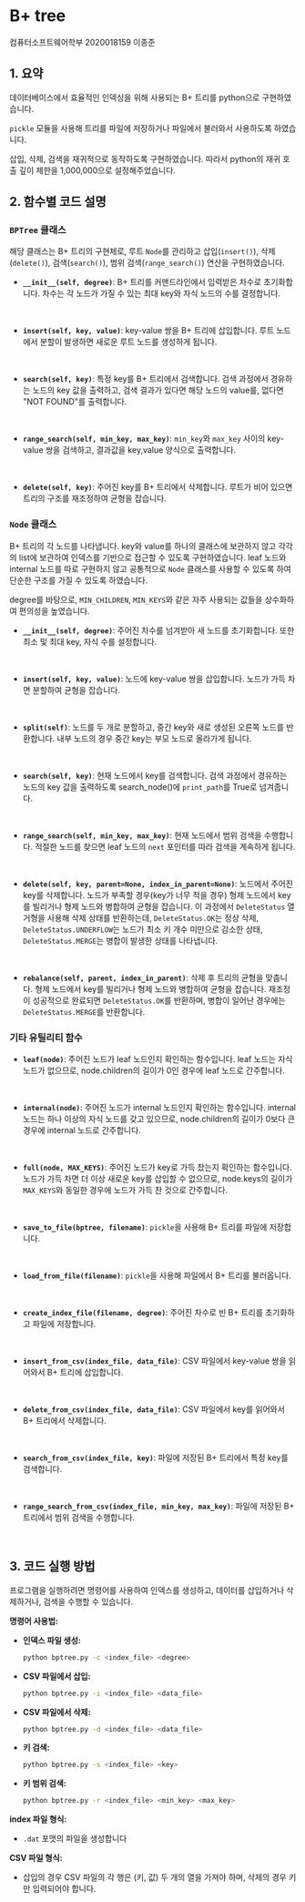 # B+ tree

컴퓨터소프트웨어학부 2020018159 이종준

## 1. 요약

데이터베이스에서 효율적인 인덱싱을 위해 사용되는 B+ 트리를 python으로 구현하였습니다.

`pickle` 모듈을 사용해 트리를 파일에 저장하거나 파일에서 불러와서 사용하도록 하였습니다.

삽입, 삭제, 검색을 재귀적으로 동작하도록 구현하였습니다. 따라서 python의 재귀 호출 깊이 제한을 1,000,000으로 설정해주었습니다.

## 2. 함수별 코드 설명

### `BPTree` 클래스

해당 클래스는 B+ 트리의 구현체로, 루트 `Node`를 관리하고 삽입(`insert()`), 삭제(`delete()`), 검색(`search()`), 범위 검색(`range_search()`) 연산을 구현하였습니다.

- **`__init__(self, degree)`**: B+ 트리를 커맨드라인에서 입력받은 차수로 초기화합니다. 차수는 각 노드가 가질 수 있는 최대 key와 자식 노드의 수를 결정합니다.
<br>

- **`insert(self, key, value)`**: key-value 쌍을 B+ 트리에 삽입합니다. 루트 노드에서 분할이 발생하면 새로운 루트 노드를 생성하게 됩니다.
<br>

- **`search(self, key)`**: 특정 key를 B+ 트리에서 검색합니다. 검색 과정에서 경유하는 노드의 key 값을 출력하고, 검색 결과가 있다면 해당 노드의 value를, 없다면 "NOT FOUND"를 출력합니다.
<br>

- **`range_search(self, min_key, max_key)`**: `min_key`와 `max_key` 사이의 key-value 쌍을 검색하고, 결과값을 key,value 양식으로 출력합니다.
<br>

- **`delete(self, key)`**: 주어진 key를 B+ 트리에서 삭제합니다. 루트가 비어 있으면 트리의 구조를 재조정하여 균형을 잡습니다.

### `Node` 클래스

B+ 트리의 각 노드를 나타냅니다. key와 value를 하나의 클래스에 보관하지 않고 각각의 list에 보관하여 인덱스를 기반으로 접근할 수 있도록 구현하였습니다. leaf 노드와 internal 노드를 따로 구현하지 않고 공통적으로 `Node` 클래스를 사용할 수 있도록 하여 단순한 구조를 가질 수 있도록 하였습니다.

degree를 바탕으로, `MIN_CHILDREN`, `MIN_KEYS`와 같은 자주 사용되는 값들을 상수화하여 편의성을 높였습니다.

- **`__init__(self, degree)`**: 주어진 차수를 넘겨받아 새 노드를 초기화합니다. 또한 최소 및 최대 key, 자식 수를 설정합니다.
<br>
  
- **`insert(self, key, value)`**: 노드에 key-value 쌍을 삽입합니다. 노드가 가득 차면 분할하여 균형을 잡습니다.
<br>
  
- **`split(self)`**: 노드를 두 개로 분할하고, 중간 key와 새로 생성된 오른쪽 노드를 반환합니다. 내부 노드의 경우 중간 key는 부모 노드로 올라가게 됩니다.
<br>

- **`search(self, key)`**: 현재 노드에서 key를 검색합니다. 검색 과정에서 경유하는 노드의 key 값을 출력하도록 search_node()에 `print_path`를 True로 넘겨줍니다.
<br>

- **`range_search(self, min_key, max_key)`**: 현재 노드에서 범위 검색을 수행합니다. 적절한 노드를 찾으면 leaf 노드의 `next` 포인터를 따라 검색을 계속하게 됩니다.
<br>

- **`delete(self, key, parent=None, index_in_parent=None)`**: 노드에서 주어진 key를 삭제합니다. 노드가 부족할 경우(key가 너무 적을 경우) 형제 노드에서 key를 빌리거나 형제 노드와 병합하여 균형을 잡습니다. 이 과정에서 `DeleteStatus` 열거형을 사용해 삭제 상태를 반환하는데, `DeleteStatus.OK`는 정상 삭제, `DeleteStatus.UNDERFLOW`는 노드가 최소 키 개수 미만으로 감소한 상태, `DeleteStatus.MERGE`는 병합이 발생한 상태를 나타냅니다.
<br>

  - **`rebalance(self, parent, index_in_parent)`**: 삭제 후 트리의 균형을 맞춥니다. 형제 노드에서 key를 빌리거나 형제 노드와 병합하여 균형을 잡습니다. 재조정이 성공적으로 완료되면 `DeleteStatus.OK`를 반환하며, 병합이 일어난 경우에는 `DeleteStatus.MERGE`를 반환합니다.

### **기타 유틸리티 함수**

- **`leaf(node)`**: 주어진 노드가 leaf 노드인지 확인하는 함수입니다. leaf 노드는 자식 노드가 없으므로, node.children의 길이가 0인 경우에 leaf 노드로 간주합니다.
<br>

- **`internal(node)`**: 주어진 노드가 internal 노드인지 확인하는 함수입니다. internal 노드는 하나 이상의 자식 노드를 갖고 있으므로, node.children의 길이가 0보다 큰 경우에 internal 노드로 간주합니다.
<br>

- **`full(node, MAX_KEYS)`**: 주어진 노드가 key로 가득 찼는지 확인하는 함수입니다. 노드가 가득 차면 더 이상 새로운 key를 삽입할 수 없으므로, node.keys의 길이가 `MAX_KEYS`와 동일한 경우에 노드가 가득 찬 것으로 간주합니다.
<br>

- **`save_to_file(bptree, filename)`**: `pickle`을 사용해 B+ 트리를 파일에 저장합니다.
<br>

- **`load_from_file(filename)`**: `pickle`을 사용해 파일에서 B+ 트리를 불러옵니다.
<br>

- **`create_index_file(filename, degree)`**: 주어진 차수로 빈 B+ 트리를 초기화하고 파일에 저장합니다.
<br>

- **`insert_from_csv(index_file, data_file)`**: CSV 파일에서 key-value 쌍을 읽어와서 B+ 트리에 삽입합니다.
<br>

- **`delete_from_csv(index_file, data_file)`**: CSV 파일에서 key를 읽어와서 B+ 트리에서 삭제합니다.
<br>

- **`search_from_csv(index_file, key)`**: 파일에 저장된 B+ 트리에서 특정 key를 검색합니다.
<br>

- **`range_search_from_csv(index_file, min_key, max_key)`**: 파일에 저장된 B+ 트리에서 범위 검색을 수행합니다.
<br>

## 3. 코드 실행 방법

프로그램을 실행하려면 명령어를 사용하여 인덱스를 생성하고, 데이터를 삽입하거나 삭제하거나, 검색을 수행할 수 있습니다.

**명령어 사용법:**

- **인덱스 파일 생성:**

  ```bash
  python bptree.py -c <index_file> <degree>
  ```

- **CSV 파일에서 삽입:**

  ```bash
  python bptree.py -i <index_file> <data_file>
  ```

- **CSV 파일에서 삭제:**

  ```bash
  python bptree.py -d <index_file> <data_file>
  ```

- **키 검색:**

  ```bash
  python bptree.py -s <index_file> <key>
  ```

- **키 범위 검색:**

  ```bash
  python bptree.py -r <index_file> <min_key> <max_key>
  ```

**index 파일 형식:**

- `.dat` 포맷의 파일을 생성합니다

**CSV 파일 형식:**

- 삽입의 경우 CSV 파일의 각 행은 (키, 값) 두 개의 열을 가져야 하며, 삭제의 경우 키만 입력되어야 합니다.

